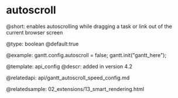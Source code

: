 autoscroll
=============


@short:
	enables autoscrolling while dragging a task or link out of the current browser screen

@type: boolean
@default:true

@example:
gantt.config.autoscroll = false;
gantt.init("gantt_here");

@template:	api_config
@descr:
added in version 4.2


@relatedapi:
api/gantt_autoscroll_speed_config.md


@relatedsample:
02_extensions/13_smart_rendering.html

